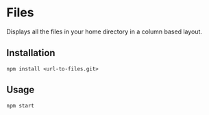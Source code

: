 # Files

Displays all the files in your home directory
in a column based layout.


## Installation

```shell
npm install <url-to-files.git>
```


## Usage

```shell
npm start
```
